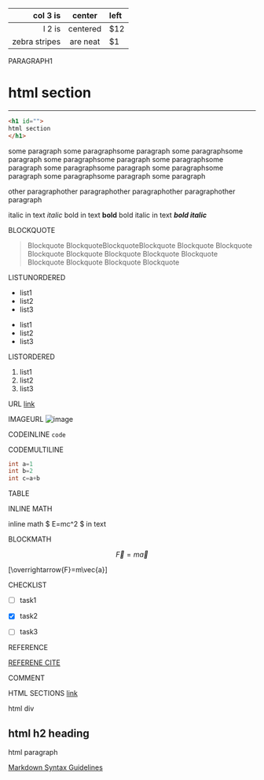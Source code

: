 
| col 3 is      | center | left |
|---:|:---:|:---|
|l 2 is      | centered      |   $12 |
| zebra stripes | are neat      |    $1 |


PARAGRAPH1

<h1 id="">
html section
</h1>

<hr>

```html
<h1 id="">
html section
</h1>
```

some paragraph some paragraphsome paragraph some paragraphsome paragraph some paragraphsome paragraph some paragraphsome paragraph some paragraphsome paragraph some paragraphsome paragraph some paragraphsome paragraph some paragraph

other paragraphother paragraphother paragraphother paragraphother paragraph

italic in text *italic*
bold in text **bold**
bold italic in text ***bold italic***

BLOCKQUOTE

> Blockquote BlockquoteBlockquoteBlockquote Blockquote
Blockquote Blockquote Blockquote Blockquote Blockquote Blockquote Blockquote Blockquote Blockquote Blockquote 

LISTUNORDERED 

* list1
* list2
* list3


- list1
- list2
- list3

LISTORDERED


1. list1
2. list2
3. list3

URL 
[link](https://www.google.com)

IMAGEURL
![image](https://www.google.com/images/branding/googlelogo/1x/googlelogo_color_272x92dp.png)


CODEINLINE `code`




CODEMULTILINE

```cpp
int a=1
int b=2
int c=a+b
```

TABLE





INLINE MATH

inline math $ E=mc^2 $ in text

BLOCKMATH

$$ \overrightarrow{F}=m\vec{a} $$

\[\overrightarrow{F}=m\vec{a}\]


CHECKLIST

- [ ] task1
- [x] task2
- [ ] task3


REFERENCE

[REFKEY]: LINKURL (REFERENCE DESCRIPTION)
[REFERENE CITE][REFKEY]


COMMENT

[//]: # (This may be the most platform independent comment)

HTML SECTIONS
<a href="">link</a>

<div>
html div
<h2>
html h2 heading</h2>
<p>html paragraph</p>
</div>


[Markdown Syntax Guidelines](https://daringfireball.net/projects/markdown/syntax)